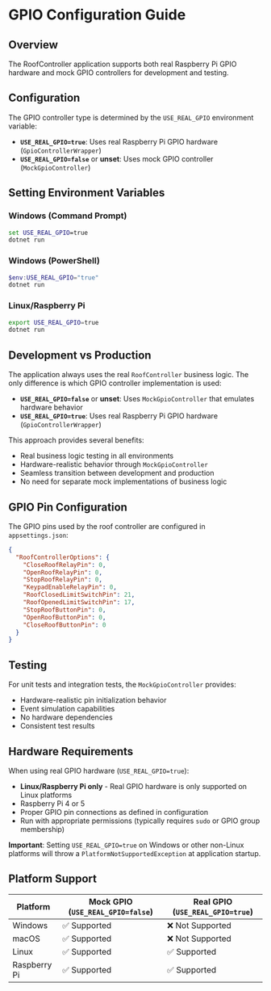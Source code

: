 # GPIO Configuration Guide

## Overview

The RoofController application supports both real Raspberry Pi GPIO hardware and mock GPIO controllers for development and testing.

## Configuration

The GPIO controller type is determined by the `USE_REAL_GPIO` environment variable:

- **`USE_REAL_GPIO=true`**: Uses real Raspberry Pi GPIO hardware (`GpioControllerWrapper`)
- **`USE_REAL_GPIO=false`** or **unset**: Uses mock GPIO controller (`MockGpioController`)

## Setting Environment Variables

### Windows (Command Prompt)
```cmd
set USE_REAL_GPIO=true
dotnet run
```

### Windows (PowerShell)
```powershell
$env:USE_REAL_GPIO="true"
dotnet run
```

### Linux/Raspberry Pi
```bash
export USE_REAL_GPIO=true
dotnet run
```

## Development vs Production

The application always uses the real `RoofController` business logic. The only difference is which GPIO controller implementation is used:

- **`USE_REAL_GPIO=false`** or **unset**: Uses `MockGpioController` that emulates hardware behavior
- **`USE_REAL_GPIO=true`**: Uses real Raspberry Pi GPIO hardware (`GpioControllerWrapper`)

This approach provides several benefits:
- Real business logic testing in all environments
- Hardware-realistic behavior through `MockGpioController`
- Seamless transition between development and production
- No need for separate mock implementations of business logic

## GPIO Pin Configuration

The GPIO pins used by the roof controller are configured in `appsettings.json`:

```json
{
  "RoofControllerOptions": {
    "CloseRoofRelayPin": 0,
    "OpenRoofRelayPin": 0,
    "StopRoofRelayPin": 0,
    "KeypadEnableRelayPin": 0,
    "RoofClosedLimitSwitchPin": 21,
    "RoofOpenedLimitSwitchPin": 17,
    "StopRoofButtonPin": 0,
    "OpenRoofButtonPin": 0,
    "CloseRoofButtonPin": 0
  }
}
```

## Testing

For unit tests and integration tests, the `MockGpioController` provides:
- Hardware-realistic pin initialization behavior
- Event simulation capabilities
- No hardware dependencies
- Consistent test results

## Hardware Requirements

When using real GPIO hardware (`USE_REAL_GPIO=true`):
- **Linux/Raspberry Pi only** - Real GPIO hardware is only supported on Linux platforms
- Raspberry Pi 4 or 5
- Proper GPIO pin connections as defined in configuration
- Run with appropriate permissions (typically requires `sudo` or GPIO group membership)

**Important**: Setting `USE_REAL_GPIO=true` on Windows or other non-Linux platforms will throw a `PlatformNotSupportedException` at application startup.

## Platform Support

| Platform | Mock GPIO (`USE_REAL_GPIO=false`) | Real GPIO (`USE_REAL_GPIO=true`) |
|----------|-----------------------------------|----------------------------------|
| Windows  | ✅ Supported                     | ❌ Not Supported                |
| macOS    | ✅ Supported                     | ❌ Not Supported                |
| Linux    | ✅ Supported                     | ✅ Supported                    |
| Raspberry Pi | ✅ Supported                 | ✅ Supported                    |
